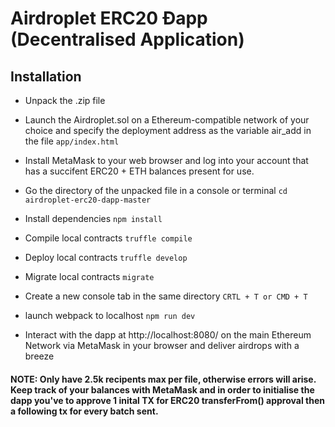 # Airdroplet ERC20 Ðapp (Decentralised Application) 

## Installation

* Unpack the .zip file

* Launch the Airdroplet.sol on a Ethereum-compatible network of your choice and specify the deployment address as the variable air_add in the file `app/index.html`

* Install MetaMask to your web browser and log into your account that has a succifent ERC20 + ETH balances present for use.

* Go the directory of the unpacked file in a console or terminal `cd airdroplet-erc20-dapp-master`

* Install dependencies `npm install`

* Compile local contracts `truffle compile`

* Deploy local contracts `truffle develop`

* Migrate local contracts `migrate` 

* Create a new console tab in the same directory `CRTL + T or CMD + T`

* launch webpack to localhost `npm run dev`

* Interact with the dapp at http://localhost:8080/ on the main Ethereum Network via MetaMask in your browser and deliver airdrops with a breeze 

#### NOTE: Only have 2.5k recipents max per file, otherwise errors will arise. Keep track of your balances with MetaMask and in order to initialise the dapp you've to approve 1 inital TX for ERC20 transferFrom() approval then a following tx for every batch sent. 
